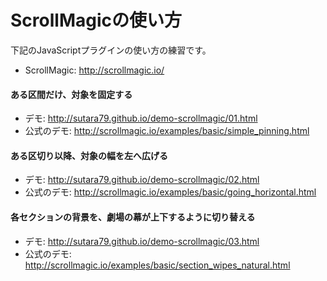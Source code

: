 # ScrollMagicの使い方

下記のJavaScriptプラグインの使い方の練習です。

- ScrollMagic: http://scrollmagic.io/

#### ある区間だけ、対象を固定する
- デモ: http://sutara79.github.io/demo-scrollmagic/01.html
- 公式のデモ: http://scrollmagic.io/examples/basic/simple_pinning.html


#### ある区切り以降、対象の幅を左へ広げる
- デモ: http://sutara79.github.io/demo-scrollmagic/02.html
- 公式のデモ: http://scrollmagic.io/examples/basic/going_horizontal.html

#### 各セクションの背景を、劇場の幕が上下するように切り替える
- デモ: http://sutara79.github.io/demo-scrollmagic/03.html
- 公式のデモ: http://scrollmagic.io/examples/basic/section_wipes_natural.html